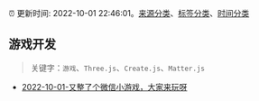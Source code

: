 :alarm_clock: 更新时间: 2022-10-01 22:46:01。[来源分类](../README.md)、[标签分类](../TAGS.md)、[时间分类](../TIMELINE.md)

## 游戏开发


> 关键字：`游戏`、`Three.js`、`Create.js`、`Matter.js`



- [2022-10-01-又整了个微信小游戏，大家来玩呀](https://www.v2ex.com/t/884273) 